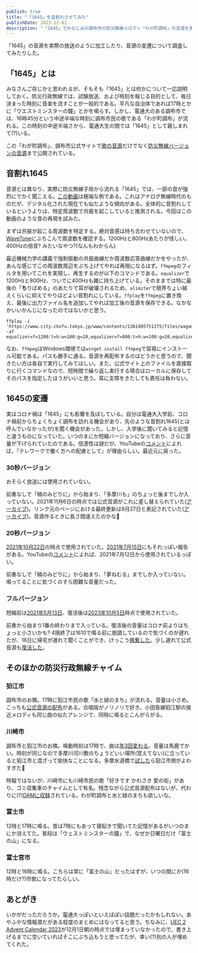 ```yaml
---
publish: true
title: "「1645」を音割れさせてみた"
publishDate: 2023-12-01
description: "「1645」でおなじみの調布市の防災無線メロディ「わが町調布」の音源を実際の放送のように加工したり、音源の変遷について調査してみたりした。"
---
```


「1645」の音源を実際の放送のように加工したり、音源の変遷について調査してみたりした。

## 「1645」とは

みなさんご存じかと思われるが、そもそも「1645」とは何かについて一応説明しておく。防災行政無線では、試験放送、および時刻を報じる目的として、毎日決まった時刻に音楽を流すことが一般的である。平凡な自治体であれば17時とかに「ウエストミンスターの鐘」とかを鳴らす。しかし、電通大のある調布市では、16時45分という中途半端な時刻に調布市民の歌である「わが町調布」が流れる。この時刻の中途半端さから、電通大生の間では「1645」として親しまれて(?)いる。

この「わが町調布」、調布市公式サイトで[歌の音源](https://www.city.chofu.tokyo.jp/www/contents/1450671006552/index.html)だけでなく[防災無線バージョンの音源](https://www.city.chofu.tokyo.jp/www/contents/1361495751275/index.html)まで公開されている。

## 音割れ1645

音源とは異なり、実際に防災無線子局から流れる「1645」では、一部の音が強烈にでかく聞こえる。[この動画](https://www.youtube.com/watch?v=XrGAv7bUnyE)は極端な例である。これはアナログ無線時代のものだが、デジタル化された現在でも似たような傾向がある。全体的に音割れしているというよりは、特定周波数で共振を起こしていると推測される。今回はこの動画のような音の再現を試みた。

まずは共振が起こる周波数を特定する。絶対音感は持ち合わせていないので、[WaveTone](https://ackiesound.ifdef.jp/download.html#wt)にぶちこんで周波数を確認する。1200Hzと800Hzあたりが怪しい。400Hzの倍音? みたいなやつ?(なんもわからん)

最近機械力学の講義で強制振動の共振曲線だか周波数応答曲線だかをやったが、あんな感じでこの周波数周辺をぶち上げてやれば再現になるはず。`ffmpeg`のフィルタを用いてこれを実現し、再生するのが以下のコマンドである。`equalizer`で1200Hzと800Hz、ついでに400Hzも雑に持ち上げている。そのままでは特に最後の「**ち**りばめる」のあたりで耳が破壊されるため、`alimiter`で限界ちょい越えくらいに抑えてやりほどよい音割れにしている。`ffplay`を`ffmpeg`に置き換え、最後に出力ファイル名を追加してやれば加工後の音源を保存できる。なかなかいいかんじになったのではないかと思う。

```
ffplay -i 'https://www.city.chofu.tokyo.jp/www/contents/1361495751275/files/wagamachichofu.mp3' -af equalizer=f=1200:t=h:w=100:g=20,equalizer=f=800:t=h:w=100:g=20,equalizer=f=400:t=h:w=100:g=10,alimiter=level_in=0.9:level_out=1.1
```

なお、`ffmpeg`はWindows環境では`winget install ffmpeg`で容易にインストール可能である。パスも勝手に通る。音源を再配布するのはどうかと思うので、聞きたい方は各自で実行してみてほしい。また、公式サイト上のファイルを直接取りに行くコマンドなので、短時間で繰り返し実行する場合はローカルに保存してそのパスを指定したほうがいいと思う。耳に支障をきたしても責任は負わない。

## 1645の変遷

実はコロナ禍は「1645」にも影響を及ぼしている。自分は電通大入学前、コロナ禍前からちょくちょく調布を訪れる機会があり、先のような音割れ1645(とは呼んでいなかったが)を聞く機会があった。しかし、入学後に聞いてみると記憶と違うものになっていた。いつのまにか短縮バージョンになっており、さらに音量が下げられていたのである。信憑性は謎だが、YouTubeの[コメント](https://www.youtube.com/watch?v=06I6gvmeToo)によれば、『テレワークで働く方への配慮として』が理由らしい。最近元に戻った。

### 30秒バージョン

おそらく放送には使用されていない。

前奏なしで「楠のみどりに」から始まり、「多摩川も」のちょっと後までしか入っていない。2021年11月6日の時点では公式音源がこれに差し替えられていた([アーカイブ](https://www.city.chofu.tokyo.jp/www/contents/1361495751275/files/wagamachichofu.mp3))。リンク元のページにおける最終更新は9月27日と表記されていた([アーカイブ](http://web.archive.org/web/20211123054013/https://www.city.chofu.tokyo.jp/www/contents/1361495751275/index.html))。音源作るときに長さ間違えたのかな🤔

### 20秒バージョン

[2021年10月22日](https://www.youtube.com/watch?v=-TdoFTZQtbk)の時点で使用されていた。[2021年7月15日](https://twitter.com/Chikuwa2_UEC21/status/1415578370775994368)にもそれっぽい報告がある。YouTubeの[コメント](https://www.youtube.com/watch?v=pPcoeiwo85M)によれば、2021年7月12日から使用されているっぽい。

前奏なしで「楠のみどりに」から始まり、「夢ねむる」までしか入っていない。鳴ってることに気づくのすら困難な音量だった。

### フルバージョン

短縮前は[2021年5月13日](https://www.youtube.com/watch?v=06I6gvmeToo)、復活後は[2023年10月5日](https://twitter.com/raygo_math/status/1709837381283803294)時点で使用されていた。

前奏から始まり1番の終わりまで入っている。復活後の音量はコロナ前よりはちょっと小さいかも? 4限終了は1610で鳴る前に脱調しているので気づくのが遅れたが、16日に帰宅が遅れて聞くことができ、けっこう[興奮した](https://twitter.com/DG_7D/status/1713823726679273501?s=20)。少し遅れて公式音源も[復活した](https://twitter.com/DG_7D/status/1715278137859486046)。

## そのほかの防災行政無線チャイム

### 狛江市

調布市のお隣。17時に狛江市民の歌「水と緑のまち」が流れる。音量は小さめ。こっちも[公式音源の配布](https://www.city.komae.tokyo.jp/index.cfm/46,63352,353,2696,html)がある。合唱版がノリノリで好き。小田急線狛江駅の接近メロディも同じ曲の似たアレンジで、同時に鳴るとこんがらがる。

### 川崎市

調布市と狛江市のお隣。鳴動時刻は17時で、曲は[年3回変わる](https://www.city.kawasaki.jp/templates/faq/601/0000011700.html)。音量は馬鹿でかい。時刻が同じなので多摩川河川敷のちょうどいい場所(覚えてない)に立っていると狛江市と混ざって愉快なことになる。多摩水道橋で[試した](https://twitter.com/DG_7D/status/1714238839810846785)ら狛江市側がよわすぎた🥺

時報ではないが、川崎市にも川崎市民の歌「好きです かわさき 愛の街」があり、ゴミ収集車のチャイムとして有名。残念ながら公式音源配布はないが、代わりに(?)[DAMに収録](https://www.clubdam.com/karaokesearch/songleaf.html?requestNo=1810-19)されている。わが町調布と水と緑のまちも欲しいな。

### 富士市

12時と17時に鳴る。昔は7時にもあって寝起きで聞いてた記憶があるがいつのまにか消えてた。普段は「ウェストミンスターの鐘」で、なぜか日曜日だけ「富士の山」になる。

### 富士宮市

12時と16時に鳴る。こちらは常に「富士の山」だったはずが、いつの間にか(16時だけ?)市歌になってたらしい。

## あとがき

いかがだっただろうか。電通大っぽいといえばぽい話題だったかもしれない。あやふやな情報源だがある程度のまとめにはなってると思う。ちなみに、[UEC 2 Advent Calendar 2023](https://adventar.org/calendars/8704)が12月1日朝の時点では埋まっていなかったので、書き上げるまでに空いていればそこにぶち込もうと思ってたが、幸い(?)別の人が埋めてくれた。